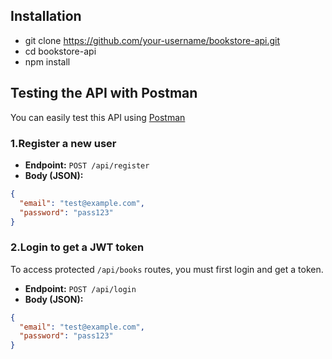
##  Installation


- git clone https://github.com/your-username/bookstore-api.git  
- cd bookstore-api  
- npm install  

## Testing the API with Postman

You can easily test this API using [Postman](https://www.postman.com/)


### 1.Register a new user
- **Endpoint:** `POST /api/register`
- **Body (JSON):**
```json
{
  "email": "test@example.com",
  "password": "pass123"
}
``` 
### 2.Login to get a JWT token
To access protected `/api/books` routes, you must first login and get a token.

- **Endpoint:** `POST /api/login`
- **Body (JSON):**
```json
{
  "email": "test@example.com",
  "password": "pass123"
}
``` 
